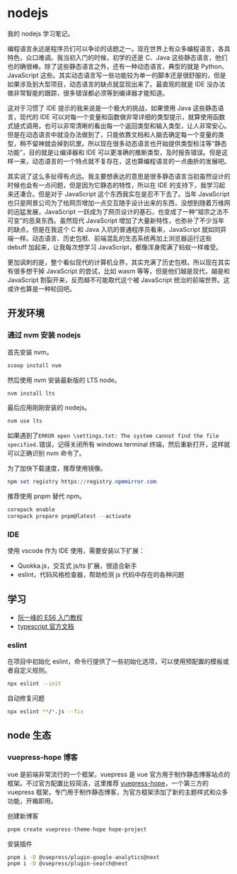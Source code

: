 # nodejs

我的 nodejs 学习笔记。

编程语言永远是程序员们可以争论的话题之一。现在世界上有众多编程语言，各具特色，众口难调。我当初入门的时候，初学的还是 C、Java 这些静态语言，他们也的确很棒。除了这些静态语言之外，还有一种动态语言，典型的就是 Python、JavaScript 这些。其实动态语言写一些功能较为单一的脚本还是很舒服的，但是如果涉及到大型项目，动态语言的缺点就显现出来了。最直观的就是 IDE 没办法做非常智能的跟踪，很多错误都必须等到编译器才能知道。

这对于习惯了 IDE 提示的我来说是一个极大的挑战，如果使用 Java 这些静态语言，现代的 IDE 可以对每一个变量和函数做非常详细的类型提示，就算使用函数式链式调用，也可以非常清晰的看出每一个返回类型和输入类型，让人非常安心。但是在动态语言中就没办法做到了，只能依靠文档和人脑去确定每一个变量的类型，稍不留神就会掉到坑里。所以现在很多动态语言也开始提供类型标注等“静态功能”，目的就是让编译器和 IDE 可以更准确的推断类型，及时报告错误。但是这样一来，动态语言的一个特点就不复存在，这也算编程语言的一点曲折的发展吧。

其实说了这么多扯得有点远。我主要想表达的意思是很多静态语言当初虽然设计的时候也会有一点问题，但是因为它静态的特性，所以在 IDE 的支持下，我学习起来还凑合。但是对于 JavaScript 这个东西我实在是忍不下去了。当年 JavaScript 也只是网景公司为了给网页增加一点交互随手设计出来的东西，没想到随着万维网的迅猛发展，JavaScript 一跃成为了网页设计的基石，也变成了一种“祖宗之法不可变”的恶臭东西。虽然现代 JavaScript 增加了大量新特性，也弥补了不少当年的缺点，但是在我这个 C 和 Java 入坑的普通程序员看来，JavaScript 就如同异端一样。动态语言、历史包袱、前端混乱的生态系统再加上浏览器运行这些 debuff 加起来，让我每次想学习 JavaScript，都像浑身爬满了蚂蚁一样难受。

更加讽刺的是，整个看似现代的计算机业界，其实充满了历史包袱。所以现在其实有很多想干掉 JavaScript 的尝试，比如 wasm 等等，但是他们越是现代，越是和 JavaScript 割裂开来，反而越不可能取代这个被 JavaScript 统治的前端世界。这或许也算是一种轮回吧。

## 开发环境

### 通过 nvm 安装 nodejs

首先安装 nvm。

```powershell
scoop install nvm
```

然后使用 nvm 安装最新版的 LTS node。

```powershell
nvm install lts
```

最后应用刚刚安装的 nodejs。

```powershell
nvm use lts
```

如果遇到了`ERROR open \settings.txt: The system cannot find the file specified.`错误，记得关闭所有 windows terminal 终端，然后重新打开，这样就可以正确识别 nvm 命令了。

为了加快下载速度，推荐使用镜像。

```powershell
npm set registry https://registry.npmmirror.com
```

推荐使用 pnpm 替代 npm。

```powershell
corepack enable
corepack prepare pnpm@latest --activate
```

### IDE

使用 vscode 作为 IDE 使用，需要安装以下扩展：

- Quokka.js，交互式 js/ts 扩展，很适合新手
- eslint，代码风格检查器，帮助检测 js 代码中存在的各种问题

## 学习

- [阮一峰的 ES6 入门教程](https://es6.ruanyifeng.com/)
- [typescript 官方文档](https://www.typescriptlang.org/docs/)

### eslint

在项目中初始化 eslint，命令行提供了一些初始化选项，可以使用预配置的模板或者自定义规则。

```sh
npx eslint --init
```

自动修复问题

```sh
npx eslint **/*.js --fix
```

## node 生态

### vuepress-hope 博客

vue 是前端非常流行的一个框架，vuepress 是 vue 官方用于制作静态博客站点的框架。不过官方配置比较简洁，这里推荐 [vuepress-hope](https://vuepress-theme-hope.github.io/)，一个第三方的 vuepress 框架，专门用于制作静态博客，为官方框架添加了新的主题样式和众多功能，开箱即用。

创建新博客

```sh
pnpm create vuepress-theme-hope hope-project
```

安装插件

```sh
pnpm i -D @vuepress/plugin-google-analytics@next
pnpm i -D @vuepress/plugin-search@next
```
